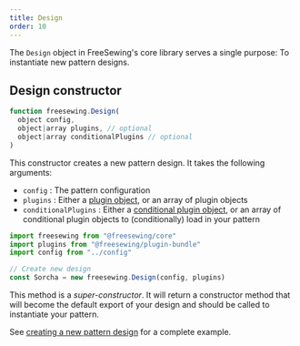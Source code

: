 ```yaml
---
title: Design 
order: 10
---
```


The `Design` object in FreeSewing's core library serves a single purpose:
To instantiate new pattern designs.

## Design constructor

```js
function freesewing.Design(
  object config, 
  object|array plugins, // optional
  object|array conditionalPlugins // optional
) 
```

This constructor creates a new pattern design. 
It takes the following arguments:

 - `config` : The pattern configuration
 - `plugins` : Either a [plugin object](/guides/plugins/), or an array of plugin objects
 - `conditionalPlugins` : Either a [conditional plugin object](/guides/plugins/conditionally-loading-build-time-plugins/), or an array 
 of conditional plugin objects to (conditionally) load in your pattern

```js
import freesewing from "@freesewing/core"
import plugins from "@freesewing/plugin-bundle"
import config from "../config"

// Create new design
const Sorcha = new freesewing.Design(config, plugins)
```

<Tip>

This method is a *super-constructor*. It will return a constructor 
method that will become the default export of your design and
should be called to instantiate your pattern. 

See [creating a new pattern design](/howtos/code/create-new-design) for a complete example.

</Tip>
